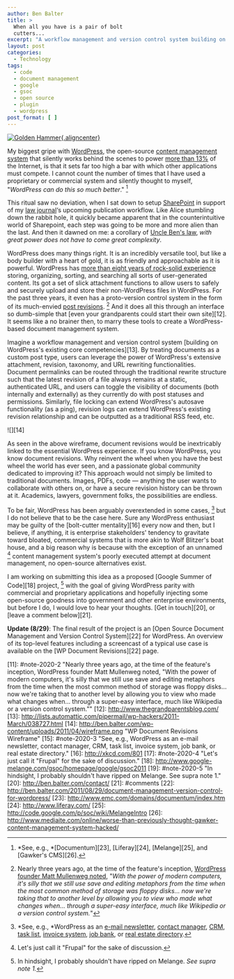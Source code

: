 ```yaml
---
author: Ben Balter
title: >
  When all you have is a pair of bolt
  cutters...
excerpt: "A workflow management and version control system building on WordPress's existing core competencies. By treating documents as a custom post type, users can leverage the power of WordPress's extensive attachment, revision, taxonomy, and URL rewriting functionalities. "
layout: post
categories:
  - Technology
tags:
  - code
  - document management
  - google
  - gsoc
  - open source
  - plugin
  - wordpress
post_format: [ ]
---
```

[![Golden Hammer](http://imgs.xkcd.com/comics/golden_hammer.png){.aligncenter}][1]

My biggest gripe with [WordPress][2], the open-source [content management system][3] that silently works behind the scenes to power [more than 13%][4] of the Internet, is that it sets far too high a bar with which other applications must compete. I cannot count the number of times that I have used a proprietary or commercial system and silently thought to myself, "*WordPress can do this so much better*." [^1]

This ritual saw no deviation, when I sat down to setup [SharePoint][6] in support of my [law journal][7]‘s upcoming publication workflow. Like Alice stumbling down the rabbit hole, it quickly became apparent that in the counterintuitive world of Sharepoint, each step was going to be more and more alien than the last. And then it dawned on me: a corollary of [Uncle Ben's law][8], *with great power does not have to come great complexity*.

WordPress does many things right. It is an incredibly versatile tool, but like a body builder with a heart of gold, it is as friendly and approachable as it is powerful. WordPress has [more than eight years of rock-solid experience][9] storing, organizing, sorting, and searching all sorts of user-generated content. Its got a set of slick attachment functions to allow users to safely and securely upload and store their non-WordPress files in WordPress. For the past three years, it even has a proto-version control system in the form of its much-envied [post revisions][10]. [^2] And it does all this through an interface so dumb-simple that [even your grandparents could start their own site][12]. It seems like a no brainer then, to marry these tools to create a WordPress-based document management system.

Imagine a workflow management and version control system [building on WordPress's existing core competencies][13]. By treating documents as a custom post type, users can leverage the power of WordPress's extensive attachment, revision, taxonomy, and URL rewriting functionalities. Document permalinks can be routed through the traditional rewrite structure such that the latest revision of a file always remains at a static, authenticated URL, and users can toggle the visibility of documents (both internally and externally) as they currently do with post statuses and permissions. Similarly, file locking can extend WordPress's autosave functionality (as a ping), revision logs can extend WordPress's existing revision relationship and can be outputted as a traditional RSS feed, etc.

![][14]

As seen in the above wireframe, document revisions would be inextricably linked to the essential WordPress experience. If you know WordPress, you know document revisions. Why reinvent the wheel when you have the best wheel the world has ever seen, and a passionate global community dedicated to improving it? This approach would not simply be limited to traditional documents. Images, PDFs, code — anything the user wants to collaborate with others on, or have a secure revision history can be thrown at it. Academics, lawyers, government folks, the possibilities are endless.

To be fair, WordPress has been arguably overextended in some cases, [^3] but I do not believe that to be the case here. Sure any WordPress enthusiast may be guilty of the [bolt-cutter mentality][16] every now and then, but I believe, if anything, it is enterprise stakeholders' tendency to gravitate toward bloated, commercial systems that is more akin to Wolf Blitzer's boat house, and a big reason why is because with the exception of an unnamed [^4] content management system's poorly executed attempt at document management, no open-source alternatives exist.

I am working on submitting this idea as a proposed [Google Summer of Code][18] project, [^5] with the goal of giving WordPress parity with commercial and proprietary applications and hopefully injecting some open-source goodness into government and other enterprise environments, but before I do, I would love to hear your thoughts. [Get in touch][20], or [leave a comment below][21].

**Update (8/29)**: The final result of the project is an [Open Source Document Management and Version Control System][22] for WordPress. An overview of its top-level features including a screencast of a typical use case is available on the [WP Document Revisions][22] page.

[^1]: *See, e.g., *[Documentum][23], [Liferay][24], [Melange][25], and [Gawker's CMS][26]. 
[^2]: Nearly three years ago, at the time of the feature's inception, [WordPress founder Matt Mullenweg noted][28], "*With the power of modern computers, it's silly that we still use save and editing metaphors from the time when the most common method of storage was floppy disks… now we're taking that to another level by allowing you to view who made what changes when… through a super-easy interface, much like Wikipedia or a version control system.*" 
[^3]: *See, e.g., *WordPress as an [e-mail newsletter][30], [contact manager][31], [CRM][32], [task list][33], [invoice system][34],  [job bank][35], or [real estate directory][36]. 
[^4]: Let's just call it "Frupal" for the sake of discussion. 
[^5]: In hindsight, I probably shouldn't have ripped on Melange. *See supra note 1.* 

 [1]: http://xkcd.com/801/
 [2]: http://wordpress.org
 [3]: http://en.wikipedia.org/wiki/Content_management_system
 [4]: http://w3techs.com/technologies/overview/content_management/all
 [5]: #note-2020-1 "See, e.g., Documentum, Liferay, Melange, and Gawker's CMS."
 [6]: http://en.wikipedia.org/wiki/Microsoft_SharePoint
 [7]: http://pcjl.org
 [8]: http://www.youtube.com/watch?v=8DfztIIqbTI#t=1m3s
 [9]: http://core.trac.wordpress.org/browser/trunk?rev=3
 [10]: http://codex.wordpress.org/Revision_Management
 [11]: #note-2020-2 "Nearly three years ago, at the time of the feature's inception, WordPress founder Matt Mullenweg noted, "With the power of modern computers, it's silly that we still use save and editing metaphors from the time when the most common method of storage was floppy disks… now we're taking that to another level by allowing you to view who made what changes when… through a super-easy interface, much like Wikipedia or a version control system.""
 [12]: http://www.thegrandparentsblog.com/
 [13]: http://lists.automattic.com/pipermail/wp-hackers/2011-March/038727.html
 [14]: http://ben.balter.com/wp-content/uploads/2011/04/wireframe.png "WP Document Revisions Wireframe"
 [15]: #note-2020-3 "See, e.g., WordPress as an e-mail newsletter, contact manager, CRM, task list, invoice system,  job bank, or real estate directory."
 [16]: http://xkcd.com/801
 [17]: #note-2020-4 "Let's just call it "Frupal" for the sake of discussion."
 [18]: http://www.google-melange.com/gsoc/homepage/google/gsoc2011
 [19]: #note-2020-5 "In hindsight, I probably shouldn't have ripped on Melange. See supra note 1."
 [20]: http://ben.balter.com/contact/
 [21]: #comments
 [22]: http://ben.balter.com/2011/08/29/document-management-version-control-for-wordpress/
 [23]: http://www.emc.com/domains/documentum/index.htm
 [24]: http://www.liferay.com/
 [25]: http://code.google.com/p/soc/wiki/MelangeIntro
 [26]: http://www.mediaite.com/online/worse-than-previously-thought-gawker-content-management-system-hacked/
 
 [28]: http://wordpress.org/news/2008/07/wordpress-26-tyner/
 
 [30]: http://net.tutsplus.com/tutorials/wordpress/build-a-wordburner-email-newsletter-manager-using-wordpress-and-feedburner/
 [31]: http://publisherblog.automattic.com/2008/02/13/wp-contact-manager/
 [32]: http://slipfire.com/wp-crm/
 [33]: http://wordpress.org/extend/plugins/wp-task-manager/
 [34]: http://wordpress.org/extend/plugins/wp-invoice/
 [35]: http://wordpress.org/extend/plugins/job-manager/
 [36]: http://wordpress.org/extend/plugins/great-real-estate/